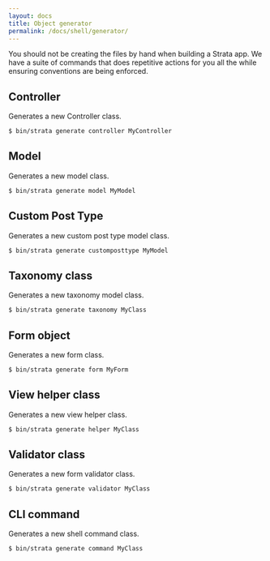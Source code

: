 ```yaml
---
layout: docs
title: Object generator
permalink: /docs/shell/generator/
---
```


You should not be creating the files by hand when building a Strata app. We have a suite of commands that does repetitive actions for you all the while ensuring conventions are being enforced.


## Controller

Generates a new Controller class.

~~~ sh
$ bin/strata generate controller MyController
~~~

## Model

Generates a new model class.

~~~ sh
$ bin/strata generate model MyModel
~~~

## Custom Post Type

Generates a new custom post type model class.

~~~ sh
$ bin/strata generate customposttype MyModel
~~~

## Taxonomy class

Generates a new taxonomy model class.

~~~ sh
$ bin/strata generate taxonomy MyClass
~~~

## Form object

Generates a new form class.

~~~ sh
$ bin/strata generate form MyForm
~~~

## View helper class

Generates a new view helper class.

~~~ sh
$ bin/strata generate helper MyClass
~~~

## Validator class

Generates a new form validator class.

~~~ sh
$ bin/strata generate validator MyClass
~~~

## CLI command

Generates a new shell command class.

~~~ sh
$ bin/strata generate command MyClass
~~~

<!--
## Route

Generates a new route.

~~~ sh
$ bin/strata generate route GET|POST /[.*] AppController#index
~~~
-->
